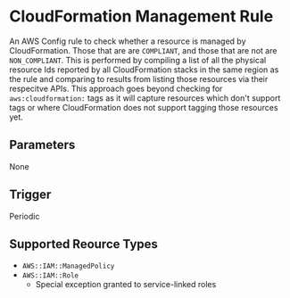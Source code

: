 # CloudFormation Management Rule

An AWS Config rule to check whether a resource is managed by CloudFormation. Those that are are `COMPLIANT`, and those that are not are `NON_COMPLIANT`. This is performed by compiling a list of all the physical resource Ids reported by all CloudFormation stacks in the same region as the rule and comparing to results from listing those resources via their respecitve APIs. This approach goes beyond checking for `aws:cloudformation:` tags as it will capture resources which don't support tags or where CloudFormation does not support tagging those resources yet.

## Parameters

None

## Trigger

Periodic

## Supported Reource Types

* `AWS::IAM::ManagedPolicy`
* `AWS::IAM::Role`
  * Special exception granted to service-linked roles
